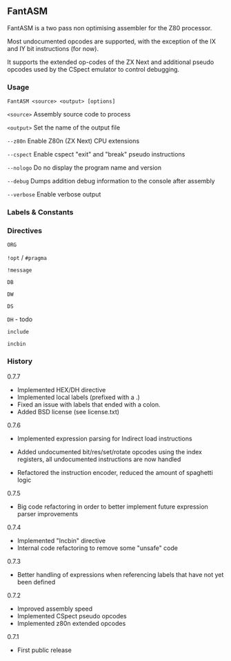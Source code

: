 ## FantASM

FantASM is a two pass non optimising assembler for the Z80 processor.

Most undocumented opcodes are supported, with the exception of the IX and IY bit instructions (for now).

It supports the extended op-codes of the ZX Next and additional pseudo opcodes used by the CSpect emulator to control debugging.

### Usage

`FantASM <source> <output> [options]`

`<source>` Assembly source code to process

`<output>` Set the name of the output file  

`--z80n` Enable Z80n (ZX Next) CPU extensions

`--cspect` Enable cspect "exit" and "break" pseudo instructions 

`--nologo` Do no display the program name and version

`--debug` Dumps addition debug information to the console after assembly

`--verbose` Enable verbose output

### Labels & Constants


### Directives

`ORG`

`!opt` / `#pragma`

`!message`

`DB`

`DW`

`DS`

`DH` - todo

`include`

`incbin`

### History
0.7.7
* Implemented HEX/DH directive
* Implemented local labels (prefixed with a .)
* Fixed an issue with labels that ended with a colon.
* Added BSD license (see license.txt)

0.7.6
* Implemented expression parsing for Indirect load instructions
* Added undocumented bit/res/set/rotate opcodes using the index registers, all undocumented instructions are now handled

* Refactored the instruction encoder, reduced the amount of spaghetti logic

0.7.5
* Big code refactoring in order to better implement future expression parser improvements

0.7.4
* Implemented "Incbin" directive
* Internal code refactoring to remove some "unsafe" code

0.7.3 
* Better handling of expressions when referencing labels that have not yet been defined

0.7.2
* Improved assembly speed
* Implemented CSpect pseudo opcodes
* Implemented z80n extended opcodes

0.7.1
* First public release